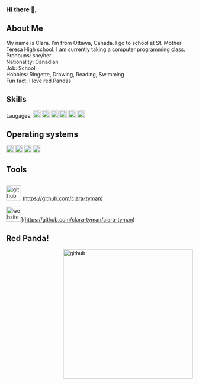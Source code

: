 ### Hi there 👋, 
<div>
<h2>About Me</h2>
My name is Clara. I'm from Ottawa, Canada. I go to school at St. Mother Teresa High school. I am currently taking a computer programming class. <br>
Pronouns: she/her <br>
Nationality: Canadian <br>
Job: School <br>
Hobbies: Ringette, Drawing, Reading, Swimming <br>
Fun fact: I love red Pandas <br>
</div>

<div>
<h2>Skills</h2>
<p>
Laugages: 
<img src='https://img.shields.io/badge/typescript-%23007ACC.svg?style=for-the-badge&logo=typescript&logoColor=white' alt='github' height='20'> 
<img src='https://img.shields.io/badge/python-3670A0?style=for-the-badge&logo=python&logoColor=ffdd54' alt='github' height='20'>
<img src='https://img.shields.io/badge/HTML-239120?style=for-the-badge&logo=html5&logoColor=white](https://img.shields.io/badge/html5-%23E34F26.svg?style=for-the-badge&logo=html5&logoColor=white)' alt='github' height='20'>
<img src='https://img.shields.io/badge/CSS-239120?&style=for-the-badge&logo=css3&logoColor=white' alt='github' height='20'>
<img src='https://img.shields.io/badge/JavaScript-F7DF1E?style=for-the-badge&logo=javascript&logoColor=black' alt='github' height='20'>
<img src='https://img.shields.io/badge/PHP-777BB4?style=for-the-badge&logo=php&logoColor=white' alt='github' height='20'>
</p>
</div>

<div>
<h2>Operating systems</h2>
<p> 
<img src='https://img.shields.io/badge/Windows-0078D6?style=for-the-badge&logo=windows&logoColor=white' alt='github' height='20'> 
<img src='https://img.shields.io/badge/chrome%20os-3d89fc?style=for-the-badge&logo=google%20chrome&logoColor=white' alt='github' height='20'>
<img src='https://img.shields.io/badge/Linux-FCC624?style=for-the-badge&logo=linux&logoColor=black' alt='github' height='20'>
<img src='https://img.shields.io/badge/mac%20os-000000?style=for-the-badge&logo=macos&logoColor=F0F0F0' alt='github' height='20'>
</p>
</div>

<h2>Tools</h2>
<p>
  <img src=' '
</p>


<img src='https://cdn.jsdelivr.net/npm/simple-icons@3.0.1/icons/github.svg' alt='github' height='40'> (https://github.com/clara-tyman)  

<img src='https://cdn.jsdelivr.net/npm/simple-icons@3.0.1/icons/icloud.svg' alt='website' height='40'>](https://github.com/clara-tyman/clara-tyman)  

<div>
<h2>Red Panda!</h2>
<p> 
<img src='https://github.com/clara-tyman/clara-tyman/assets/144264170/4b522f92-9196-42c3-82c8-d94a74097851' align="right" alt='github' height='350'>
</p> 
</div>
